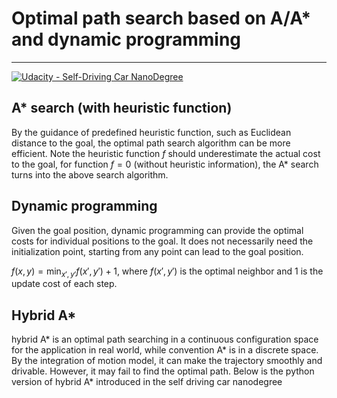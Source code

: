 # Optimal path search based on A/A* and dynamic programming

---

[![Udacity - Self-Driving Car NanoDegree](https://s3.amazonaws.com/udacity-sdc/github/shield-carnd.svg)](http://www.udacity.com/drive)

## A* search (with heuristic function)
By the guidance of predefined heuristic function, such as Euclidean distance to the goal, the optimal path search algorithm can be more efficient. Note the heuristic function $f$ should underestimate the actual cost to the goal, for function $f=0$ (without heuristic information), the A* search turns into the above search algorithm.



## Dynamic programming
Given the goal position, dynamic programming can provide the optimal costs for individual positions to the goal. It does not necessarily need the initialization point, starting from any point can lead to the goal position. 

$f(x,y)=\min_{x',y'}f(x',y')+1$, where $f(x',y')$ is the optimal neighbor and 1 is the update cost of each step.


## Hybrid A*
hybrid A* is an optimal path searching in a continuous configuration space for the application in real world, while convention A* is in a discrete space. By the integration of motion model, it can make the trajectory smoothly and drivable. However, it may fail to find the optimal path. Below is the python version of hybrid A* introduced in the self driving car nanodegree

